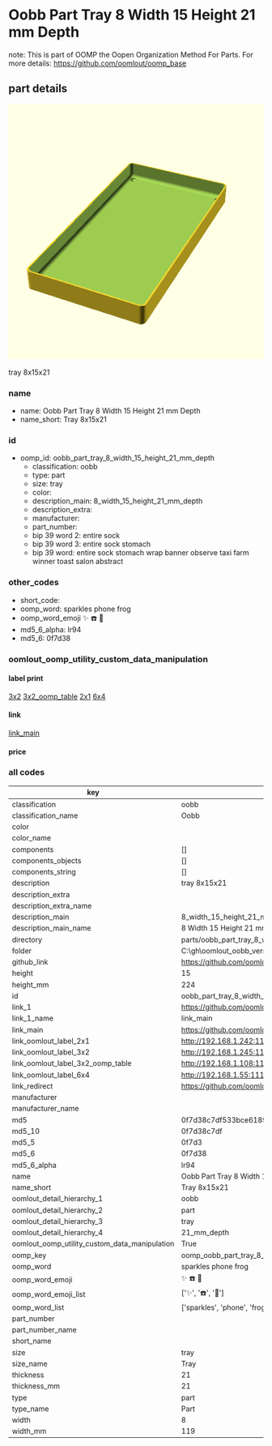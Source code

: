 # Oobb Part Tray 8 Width 15 Height 21 mm Depth  

note: This is part of OOMP the Oopen Organization Method For Parts. For more details: https://github.com/oomlout/oomp_base

##  part details
  

[![](3dpr.png)](3dpr.png)

tray 8x15x21



### name
* name: Oobb Part Tray 8 Width 15 Height 21 mm Depth
* name_short: Tray 8x15x21 
### id
* oomp_id: oobb_part_tray_8_width_15_height_21_mm_depth
  * classification: oobb
  * type: part
  * size: tray
  * color: 
  * description_main: 8_width_15_height_21_mm_depth
  * description_extra: 
  * manufacturer: 
  * part_number: 
  * bip 39 word 2: entire sock
  * bip 39 word 3: entire sock stomach
  * bip 39 word: entire sock stomach wrap banner observe taxi farm winner toast salon abstract

### other_codes
* short_code: 
* oomp_word: sparkles phone frog
* oomp_word_emoji :sparkles: :phone: :frog:
* md5_6_alpha: lr94
* md5_6: 0f7d38






### oomlout_oomp_utility_custom_data_manipulation
#### label print
[3x2](http://192.168.1.245:1112/?label=oomp%20lr94)
[3x2_oomp_table](http://192.168.1.108:1112/?label=oomp%20lr94)
[2x1](http://192.168.1.242:1112/?label=oomp%20lr94)
[6x4](http://192.168.1.55:1112/?label=oomp%20lr94)    

#### link

[link_main](https://github.com/oomlout/oomlout_oobb_version_4_generated_parts/tree/main/navigation_oomp/oobb/part/tray/8_width_15_height_21_mm_depth/part)                              

#### price







### all codes 
| key | value |  
| --- | --- |  
| classification | oobb |  
| classification_name | Oobb |  
| color |  |  
| color_name |  |  
| components | [] |  
| components_objects | [] |  
| components_string | [] |  
| description | tray 8x15x21 |  
| description_extra |  |  
| description_extra_name |  |  
| description_main | 8_width_15_height_21_mm_depth |  
| description_main_name | 8 Width 15 Height 21 mm Depth |  
| directory | parts/oobb_part_tray_8_width_15_height_21_mm_depth |  
| folder | C:\gh\oomlout_oobb_version_4_generated_parts\parts\oobb_part_tray_8_width_15_height_21_mm_depth |  
| github_link | https://github.com/oomlout/oomlout_oomp_part_src/tree/main/parts/oobb_part_tray_8_width_15_height_21_mm_depth |  
| height | 15 |  
| height_mm | 224 |  
| id | oobb_part_tray_8_width_15_height_21_mm_depth |  
| link_1 | https://github.com/oomlout/oomlout_oobb_version_4_generated_parts/tree/main/navigation_oomp/oobb/part/tray/8_width_15_height_21_mm_depth/part |  
| link_1_name | link_main |  
| link_main | https://github.com/oomlout/oomlout_oobb_version_4_generated_parts/tree/main/navigation_oomp/oobb/part/tray/8_width_15_height_21_mm_depth/part |  
| link_oomlout_label_2x1 | http://192.168.1.242:1112/?label=oomp%20lr94 |  
| link_oomlout_label_3x2 | http://192.168.1.245:1112/?label=oomp%20lr94 |  
| link_oomlout_label_3x2_oomp_table | http://192.168.1.108:1112/?label=oomp%20lr94 |  
| link_oomlout_label_6x4 | http://192.168.1.55:1112/?label=oomp%20lr94 |  
| link_redirect | https://github.com/oomlout/oomlout_oobb_version_4_generated_parts/tree/main/parts/oobb_tray_08_15_21 |  
| manufacturer |  |  
| manufacturer_name |  |  
| md5 | 0f7d38c7df533bce61892fe1ac73825c |  
| md5_10 | 0f7d38c7df |  
| md5_5 | 0f7d3 |  
| md5_6 | 0f7d38 |  
| md5_6_alpha | lr94 |  
| name | Oobb Part Tray 8 Width 15 Height 21 mm Depth |  
| name_short | Tray 8x15x21  |  
| oomlout_detail_hierarchy_1 | oobb |  
| oomlout_detail_hierarchy_2 | part |  
| oomlout_detail_hierarchy_3 | tray |  
| oomlout_detail_hierarchy_4 | 21_mm_depth |  
| oomlout_oomp_utility_custom_data_manipulation | True |  
| oomp_key | oomp_oobb_part_tray_8_width_15_height_21_mm_depth |  
| oomp_word | sparkles phone frog |  
| oomp_word_emoji | :sparkles: :phone: :frog: |  
| oomp_word_emoji_list | [':sparkles:', ':phone:', ':frog:'] |  
| oomp_word_list | ['sparkles', 'phone', 'frog'] |  
| part_number |  |  
| part_number_name |  |  
| short_name |  |  
| size | tray |  
| size_name | Tray |  
| thickness | 21 |  
| thickness_mm | 21 |  
| type | part |  
| type_name | Part |  
| width | 8 |  
| width_mm | 119 |  
